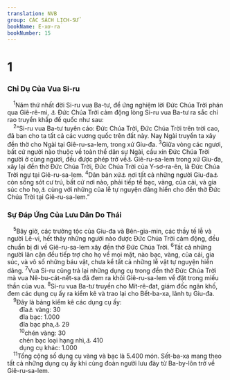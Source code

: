 ```yaml
---
translation: NVB
group: CÁC SÁCH LỊCH-SỬ
bookName: E-xơ-ra 
bookNumber: 15
---
```


<div class="title"><h1>1</h1><h3>Chỉ Dụ Của Vua Si-ru </h3></div>
<span class="verse exo_1_1"> <sup>1</sup>Năm thứ nhất đời Si-ru vua Ba-tư, để ứng nghiệm lời Đức Chúa Trời phán qua Giê-rê-mi, <a data-toggle="tooltip" data-placement="bottom" title="Nt: qua miệng Giê-rê-mi">⚓</a> Đức Chúa Trời cảm động lòng Si-ru vua Ba-tư ra sắc chỉ rao truyền khắp đế quốc như sau: <br/></span>
<span class="verse exo_1_2"> <sup>2</sup>“Si-ru vua Ba-tư tuyên cáo: Đức Chúa Trời, Đức Chúa Trời trên trời cao, đã ban cho ta tất cả các vương quốc trên đất này. Nay Ngài truyền ta xây đền thờ cho Ngài tại Giê-ru-sa-lem, trong xứ Giu-đa. </span>
<span class="verse exo_1_3"><sup>3</sup>Giữa vòng các ngươi, bất cứ người nào thuộc về toàn thể dân sự Ngài, cầu xin Đức Chúa Trời người ở cùng ngươi, đều được phép trở về<a data-toggle="tooltip" data-placement="bottom" title="Nt: đi lên">⚓</a> Giê-ru-sa-lem trong xứ Giu-đa, xây lại đền thờ Đức Chúa Trời, Đức Chúa Trời của Y-sơ-ra-ên, là Đức Chúa Trời ngự tại Giê-ru-sa-lem. </span>
<span class="verse exo_1_4"><sup>4</sup>Dân bản xứ<a data-toggle="tooltip" data-placement="bottom" title="Nt: không có hai chữ ‘bản xứ’">⚓</a> nơi tất cả những người Giu-đa<a data-toggle="tooltip" data-placement="bottom" title="Thêm ‘Giu-đa’ vào cho rõ nghĩa">⚓</a> còn sống sót cư trú, bất cứ nơi nào, phải tiếp tế bạc, vàng, của cải, và gia súc cho họ,<a data-toggle="tooltip" data-placement="bottom" title="Ctd: Và tất cả những người ở lại, bất cứ nơi nào họ cư trú, phải tiếp tế bạc, vàng, của cải và gia súc cho người đi, cùng với…">⚓</a> cùng với những của lễ tự nguyện dâng hiến cho đền thờ Đức Chúa Trời tại Giê-ru-sa-lem.” <br/></span>
<div class="title"><h3>Sự Đáp Ứng Của Lưu Dân Do Thái </h3></div>
<span class="verse exo_1_5"> <sup>5</sup>Bây giờ, các trưởng tộc của Giu-đa và Bên-gia-min, các thầy tế lễ và người Lê-vi, hết thảy những người nào được Đức Chúa Trời cảm động, đều chuẩn bị đi về Giê-ru-sa-lem xây đền thờ Đức Chúa Trời. </span>
<span class="verse exo_1_6"><sup>6</sup>Tất cả những người lân cận đều tiếp trợ cho họ về mọi mặt, nào bạc, vàng, của cải, gia súc, và vô số những báu vật, chưa kể tất cả những lễ vật tự nguyện hiến dâng. </span>
<span class="verse exo_1_7"><sup>7</sup>Vua Si-ru cũng trả lại những dụng cụ trong đền thờ Đức Chúa Trời mà vua Nê-bu-cát-nết-sa đã đem ra khỏi Giê-ru-sa-lem về đặt trong miếu thần của vua. </span>
<span class="verse exo_1_8"><sup>8</sup>Si-ru vua Ba-tư truyền cho Mít-rê-đat, giám đốc ngân khố, đem các dụng cụ ấy ra kiểm kê và trao lại cho Bết-ba-xa, lãnh tụ Giu-đa. <br/></span>
<span class="verse exo_1_9"> <sup>9</sup>Đây là bảng kiểm kê các dụng cụ ấy: <br/>  đĩa<a data-toggle="tooltip" data-placement="bottom" title="Không rõ nghĩa, ctd: là ‘Chậu.’">⚓</a> vàng: 30 <br/>  đĩa bạc: 1.000 <br/>  đĩa bạc pha,<a data-toggle="tooltip" data-placement="bottom" title="Không rõ nghĩa">⚓</a> 29 <br/></span>
<span class="verse exo_1_10">  <sup>10</sup>chén vàng: 30 <br/>  chén bạc loại hạng nhì,<a data-toggle="tooltip" data-placement="bottom" title="Không rõ nghĩa">⚓</a> 410 <br/>  dụng cụ khác: 1.000 <br/></span>
<span class="verse exo_1_11"> <sup>11</sup>Tổng cộng số dụng cụ vàng và bạc là 5.400 món. Sết-ba-xa mang theo tất cả những dụng cụ ấy khi cùng đoàn người lưu đày từ Ba-by-lôn trở về Giê-ru-sa-lem. <br/></span>
